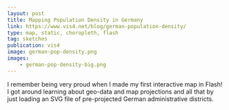 ```yaml
---
layout: post
title: Mapping Population Density in Germany
link: https://www.vis4.net/blog/german-population-density/
type: map, static, choropleth, flash
tag: sketches
publication: vis4
image: german-pop-density.png
images:
    - german-pop-density-big.png
---
```


I remember being very proud when I made my first interactive map in Flash! I got around learning about geo-data and map projections and all that by just loading an SVG file of pre-projected German administrative districts.
